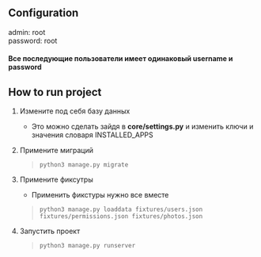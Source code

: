 ## Configuration

admin: root <br>
password: root

#### Все последующие пользователи имеет одинаковый username и password

## How to run project

1. Измените под себя базу данных
    - Это можно сделать зайдя в **core/settings.py** и изменить ключи и значения словаря INSTALLED_APPS
2. Примените миграций
   > `python3 manage.py migrate`
3. Примените фиксутры
    - Применить фикстуры нужно все вместе
    > `python3 manage.py loaddata fixtures/users.json fixtures/permissions.json fixtures/photos.json`

4. Запустить проект
    > `python3 manage.py runserver`
